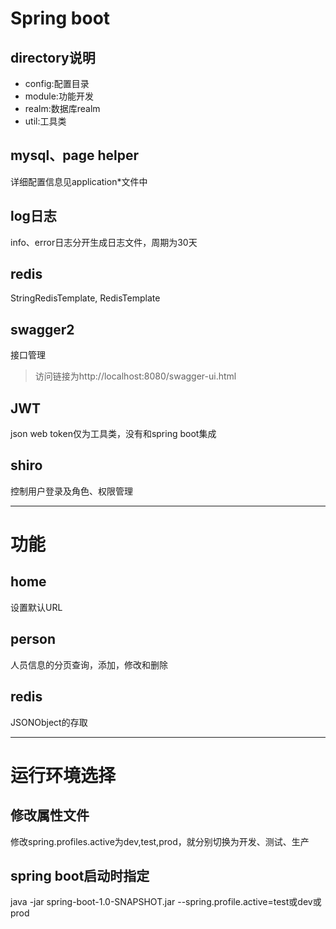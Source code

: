 # Spring boot
## directory说明
* config:配置目录
* module:功能开发
* realm:数据库realm
* util:工具类

## mysql、page helper
详细配置信息见application*文件中

## log日志
info、error日志分开生成日志文件，周期为30天

## redis
StringRedisTemplate, RedisTemplate

## swagger2
接口管理
> 访问链接为http://localhost:8080/swagger-ui.html

## JWT
json web token仅为工具类，没有和spring boot集成

## shiro
控制用户登录及角色、权限管理
* * *
# 功能
## home
设置默认URL
## person
人员信息的分页查询，添加，修改和删除
## redis
JSONObject的存取
* * *
# 运行环境选择
## 修改属性文件
修改spring.profiles.active为dev,test,prod，就分别切换为开发、测试、生产
## spring boot启动时指定
java -jar spring-boot-1.0-SNAPSHOT.jar --spring.profile.active=test或dev或prod
